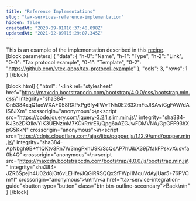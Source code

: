 ```yaml
---
title: "Reference Implementations"
slug: "tax-services-reference-implementation"
hidden: false
createdAt: "2020-09-01T16:37:40.098Z"
updatedAt: "2021-02-09T15:29:07.345Z"
---
```

This is an example of the implementation described in this [recipe](https://developers.vtex.com/docs/guides/tax-services-recipe).
[block:parameters]
{
  "data": {
    "h-0": "Name",
    "h-1": "Type",
    "h-2": "Link",
    "0-0": "Tax protocol example",
    "0-1": "Template",
    "0-2": "https://github.com/vtex-apps/tax-protocol-example"
  },
  "cols": 3,
  "rows": 1
}
[/block]

[block:html]
{
  "html": "<link rel=\"stylesheet\" href=\"https://maxcdn.bootstrapcdn.com/bootstrap/4.0.0/css/bootstrap.min.css\" integrity=\"sha384-Gn5384xqQ1aoWXA+058RXPxPg6fy4IWvTNh0E263XmFcJlSAwiGgFAW/dAiS6JXm\" crossorigin=\"anonymous\">\n<script src=\"https://code.jquery.com/jquery-3.2.1.slim.min.js\" integrity=\"sha384-KJ3o2DKtIkvYIK3UENzmM7KCkRr/rE9/Qpg6aAZGJwFDMVNA/GpGFF93hXpG5KkN\" crossorigin=\"anonymous\"></script>\n<script src=\"https://cdnjs.cloudflare.com/ajax/libs/popper.js/1.12.9/umd/popper.min.js\" integrity=\"sha384-ApNbgh9B+Y1QKtv3Rn7W3mgPxhU9K/ScQsAP7hUibX39j7fakFPskvXusvfa0b4Q\" crossorigin=\"anonymous\"></script>\n<script src=\"https://maxcdn.bootstrapcdn.com/bootstrap/4.0.0/js/bootstrap.min.js\" integrity=\"sha384-JZR6Spejh4U02d8jOt6vLEHfe/JQGiRRSQQxSfFWpi1MquVdAyjUar5+76PVCmYl\" crossorigin=\"anonymous\"></script>\n\n\n<a href=\"tax-service-integration-guide\"<button type=\"button\" class=\"btn btn-outline-secondary\">Back</button></a>\n\n<style></style>"
}
[/block]